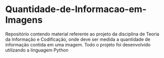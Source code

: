 # Quantidade-de-Informacao-em-Imagens
Repositório contendo material referente ao projeto da disciplina de Teoria da Informação e Codificação, onde deve ser medida a quantidade de informação contida em uma imagem.  Todo o projeto foi desenvolvido utilizando a linguagem Python
